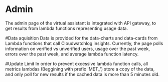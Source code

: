# Admin
The admin page of the virtual assistant is integrated with API gateway, to get results from
lambda functions representing usage data. 

#Data aquisition
Data is provided for the data-charts and data-cards from Lambda functions that call Cloudwatchlog insights. 
Currently, the page polls information on verified vs unverified users, usage over the past 
week, errors over the past week, and average lambda function latency. 

#Update Limit
In order to prevent excessive lambda function calls, all metrics lambdas (Beggining with
prefix 'MET_') store a copy of the data, and only poll for new results if the cached data is more than 5 minutes old. 

